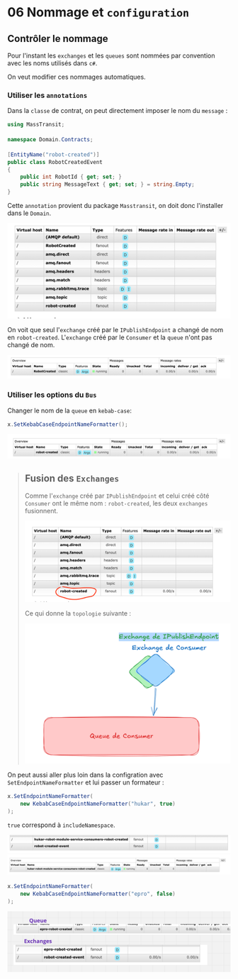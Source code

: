 # 06 Nommage et `configuration`

## Contrôler le nommage

Pour l'instant les `exchanges` et les `queues` sont nommées par convention avec les noms utilisés dans `c#`.

On veut modifier ces nommages automatiques.



### Utiliser les `annotations`

Dans la `classe` de contrat, on peut directement imposer le nom du `message` :

```cs
using MassTransit;

namespace Domain.Contracts;

[EntityName("robot-created")]
public class RobotCreatedEvent
{
    public int RobotId { get; set; }
    public string MessageText { get; set; } = string.Empty;
}
```

Cette `annotation` provient du package `Masstransit`, on doit donc l'installer dans le `Domain`.

<img src="assets/true-renaming-with-annotation.png" alt="true-renaming-with-annotation" />

On voit que seul l'`exchange` créé par le `IPublishEndpoint` a changé de nom en `robot-created`. L'`exchange` créé par le `Consumer` et la `queue` n'ont pas changé de nom.

<img src="assets/queue-has-same-nale-for-now.png" alt="queue-has-same-nale-for-now" />



### Utiliser les options du `Bus`

Changer le nom de la `queue` en `kebab-case`:

```cs
x.SetKebabCaseEndpointNameFormatter();
```

<img src="assets/queue-has-his-name-changed.png" alt="queue-has-his-name-changed" />

> ## Fusion des `Exchanges`
>
> Comme l'`exchange` créé par `IPublishEndpoint` et celui créé côté `Consumer` ont le même nom : `robot-created`, les deux `exchanges` fusionnent.
>
> <img src="assets/exchanges-fusionned-kebab-case-and%20annotation.png" alt="exchanges-fusionned-kebab-case-and annotation" />
>
> Ce qui donne la `topologie` suivante :
>
> <img src="assets/exchange-fusionned-schema-topology-data.png" alt="exchange-fusionned-schema-topology-data" />

On peut aussi aller plus loin dans la configration avec `SetEndpointNameFormatter` et lui passer un formateur :

```cs
x.SetEndpointNameFormatter(
    new KebabCaseEndpointNameFormatter("hukar", true)
);
```

`true` correspond à `includeNamespace`.

<img src="assets/prefix-and-configure-exchange-name-true.png" alt="prefix-and-configure-exchange-name-true" />

<img src="assets/the-queue-long-name-prefix-true.png" alt="the-queue-long-name-prefix-true" />

```cs
x.SetEndpointNameFormatter(
    new KebabCaseEndpointNameFormatter("epro", false)
);
```

<img src="assets/renaming-config-prefix-false-reconditioning.png" alt="renaming-config-prefix-false-reconditioning" />







